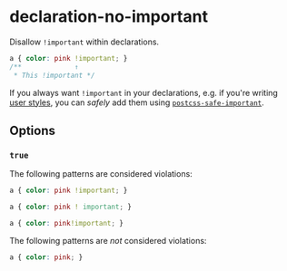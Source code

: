 # declaration-no-important

Disallow `!important` within declarations.

```css
a { color: pink !important; }
/**             ↑
 * This !important */
```

If you always want `!important` in your declarations, e.g. if you're writing [user styles](https://userstyles.org/), you can *safely* add them using [`postcss-safe-important`](https://github.com/crimx/postcss-safe-important).

## Options

### `true`

The following patterns are considered violations:

```css
a { color: pink !important; }
```

```css
a { color: pink ! important; }
```

```css
a { color: pink!important; }
```

The following patterns are *not* considered violations:

```css
a { color: pink; }
```
